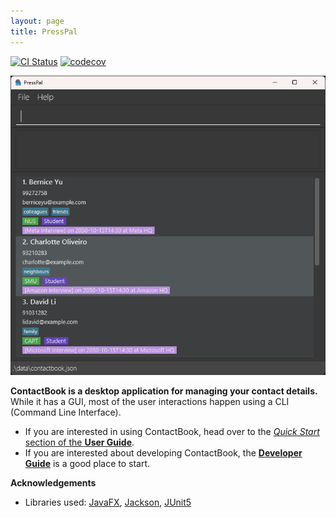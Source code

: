 ```yaml
---
layout: page
title: PressPal
---
```


[![CI Status](https://github.com/se-edu/addressbook-level3/workflows/Java%20CI/badge.svg)](https://github.com/se-edu/addressbook-level3/actions)
[![codecov](https://codecov.io/gh/se-edu/addressbook-level3/branch/master/graph/badge.svg)](https://codecov.io/gh/se-edu/addressbook-level3)

![Ui](images/Ui.png)

**ContactBook is a desktop application for managing your contact details.** While it has a GUI, most of the user interactions happen using a CLI (Command Line Interface).

* If you are interested in using ContactBook, head over to the [_Quick Start_ section of the **User Guide**](UserGuide.html#quick-start).
* If you are interested about developing ContactBook, the [**Developer Guide**](DeveloperGuide.html) is a good place to start.


**Acknowledgements**

* Libraries used: [JavaFX](https://openjfx.io/), [Jackson](https://github.com/FasterXML/jackson), [JUnit5](https://github.com/junit-team/junit5)

